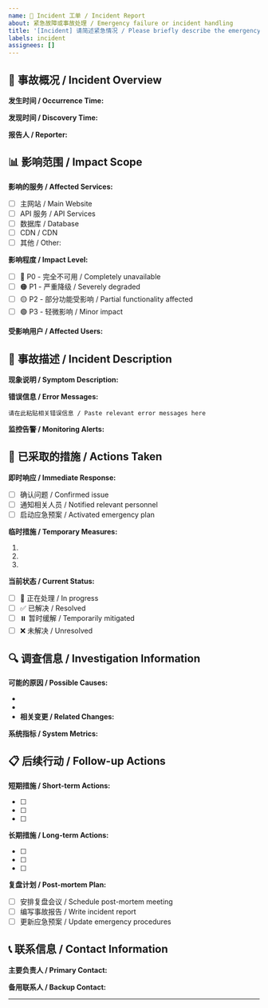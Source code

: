 ```yaml
---
name: 🚨 Incident 工单 / Incident Report
about: 紧急故障或事故处理 / Emergency failure or incident handling
title: '[Incident] 请简述紧急情况 / Please briefly describe the emergency'
labels: incident
assignees: []
---
```


## 🚨 事故概况 / Incident Overview

**发生时间 / Occurrence Time:**

<!-- 例如：2024-01-15 14:30:00 UTC+8 -->

**发现时间 / Discovery Time:**

<!-- 例如：2024-01-15 14:32:00 UTC+8 -->

**报告人 / Reporter:**

<!-- 谁发现并报告了这个问题 / Who discovered and reported this issue -->

## 📊 影响范围 / Impact Scope

**影响的服务 / Affected Services:**

- [ ] 主网站 / Main Website
- [ ] API 服务 / API Services
- [ ] 数据库 / Database
- [ ] CDN / CDN
- [ ] 其他 / Other:

**影响程度 / Impact Level:**

- [ ] 🔴 P0 - 完全不可用 / Completely unavailable
- [ ] 🟠 P1 - 严重降级 / Severely degraded
- [ ] 🟡 P2 - 部分功能受影响 / Partial functionality affected
- [ ] 🟢 P3 - 轻微影响 / Minor impact

**受影响用户 / Affected Users:**

<!-- 估算受影响的用户数量或比例 / Estimate the number or percentage of affected users -->

## 📝 事故描述 / Incident Description

**现象说明 / Symptom Description:**

<!-- 详细描述观察到的现象 / Describe the observed symptoms in detail -->

**错误信息 / Error Messages:**

```
请在此粘贴相关错误信息 / Paste relevant error messages here
```

**监控告警 / Monitoring Alerts:**

<!-- 相关的监控告警信息 / Related monitoring alert information -->

## 🔧 已采取的措施 / Actions Taken

**即时响应 / Immediate Response:**

- [ ] 确认问题 / Confirmed issue
- [ ] 通知相关人员 / Notified relevant personnel
- [ ] 启动应急预案 / Activated emergency plan

**临时措施 / Temporary Measures:**

<!-- 列出已经实施的临时解决方案 / List implemented temporary solutions -->

1.
2.
3.

**当前状态 / Current Status:**

- [ ] 🔄 正在处理 / In progress
- [ ] ✅ 已解决 / Resolved
- [ ] ⏸️ 暂时缓解 / Temporarily mitigated
- [ ] ❌ 未解决 / Unresolved

## 🔍 调查信息 / Investigation Information

**可能的原因 / Possible Causes:**

<!-- 初步分析的可能原因 / Preliminary analysis of possible causes -->

-
-
- **相关变更 / Related Changes:**

<!-- 最近是否有部署、配置变更等 / Recent deployments, configuration changes, etc. -->

**系统指标 / System Metrics:**

<!-- 相关的系统指标异常 / Abnormal system metrics -->

## 📋 后续行动 / Follow-up Actions

**短期措施 / Short-term Actions:**

- [ ]
- [ ]
- [ ]

**长期措施 / Long-term Actions:**

- [ ]
- [ ]
- [ ]

**复盘计划 / Post-mortem Plan:**

- [ ] 安排复盘会议 / Schedule post-mortem meeting
- [ ] 编写事故报告 / Write incident report
- [ ] 更新应急预案 / Update emergency procedures

## 📞 联系信息 / Contact Information

**主要负责人 / Primary Contact:**

<!-- 负责处理此事故的主要联系人 / Primary contact responsible for handling this incident -->

**备用联系人 / Backup Contact:**

<!-- 备用联系人 / Backup contact -->

---

<!--
🚨 紧急提醒 / Emergency Reminder:
- 对于 P0/P1 级别的事故，请同时通过其他渠道（电话、短信等）通知相关人员
- For P0/P1 level incidents, please also notify relevant personnel through other channels (phone, SMS, etc.)
- 请持续更新此 issue 的进展，直到事故完全解决
- Please continuously update the progress of this issue until the incident is completely resolved
-->
